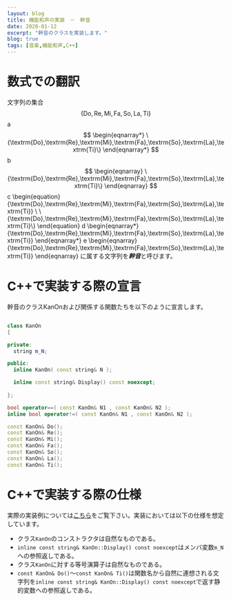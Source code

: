 ```yaml
---
layout: blog
title: 機能和声の実装　－　幹音
date: 2020-01-12
excerpt: "幹音のクラスを実装します。"
blog: true
tags: [音楽,機能和声,C++]
---
```


# 数式での翻訳

文字列の集合
$$
\begin{equation}
\{\textrm{Do},\textrm{Re},\textrm{Mi},\textrm{Fa},\textrm{So},\textrm{La},\textrm{Ti}\}
\end{equation}
$$
a
$$
\begin{eqnarray*}
\{\textrm{Do},\textrm{Re},\textrm{Mi},\textrm{Fa},\textrm{So},\textrm{La},\textrm{Ti}\}
\end{eqnarray*}
$$
b
$$
\begin{eqnarray}
\{\textrm{Do},\textrm{Re},\textrm{Mi},\textrm{Fa},\textrm{So},\textrm{La},\textrm{Ti}\}
\end{eqnarray}
$$
c
\begin{equation}
\{\textrm{Do},\textrm{Re},\textrm{Mi},\textrm{Fa},\textrm{So},\textrm{La},\textrm{Ti}\} \\
\\{\textrm{Do},\textrm{Re},\textrm{Mi},\textrm{Fa},\textrm{So},\textrm{La},\textrm{Ti}\\}
\end{equation}
d
\begin{eqnarray*}
\{\textrm{Do},\textrm{Re},\textrm{Mi},\textrm{Fa},\textrm{So},\textrm{La},\textrm{Ti}\}
\end{eqnarray*}
e
\begin{eqnarray}
\{\textrm{Do},\textrm{Re},\textrm{Mi},\textrm{Fa},\textrm{So},\textrm{La},\textrm{Ti}\}
\end{eqnarray}
に属する文字列を***幹音***と呼びます。


# C++で実装する際の宣言

幹音のクラスKanOnおよび関係する関数たちを以下のように宣言します。

~~~c++

class KanOn
{

private:
  string m_N;

public:
  inline KanOn( const string& N );

  inline const string& Display() const noexcept;
  
};

bool operator==( const KanOn& N1 , const KanOn& N2 );
inline bool operator!=( const KanOn& N1 , const KanOn& N2 );

const KanOn& Do();
const KanOn& Re();
const KanOn& Mi();
const KanOn& Fa();
const KanOn& So();
const KanOn& La();
const KanOn& Ti();

~~~


# C++で実装する際の仕様

実際の実装例については[こちら](https://github.com/p-adic/cpp/tree/master/Music/OnMei/KanOn)をご覧下さい。実装においては以下の仕様を想定しています。
- クラス`KanOn`のコンストラクタは自然なものである。
- `inline const string& KanOn::Display() const noexcept`はメンバ変数`m_N`への参照返しである。
- クラス`KanOn`に対する等号演算子は自然なものである。
- `const KanOn& Do()`～`const KanOn& Ti()`は関数名から自然に連想される文字列を`inline const string& KanOn::Display() const noexcept`で返す静的変数への参照返しである。
